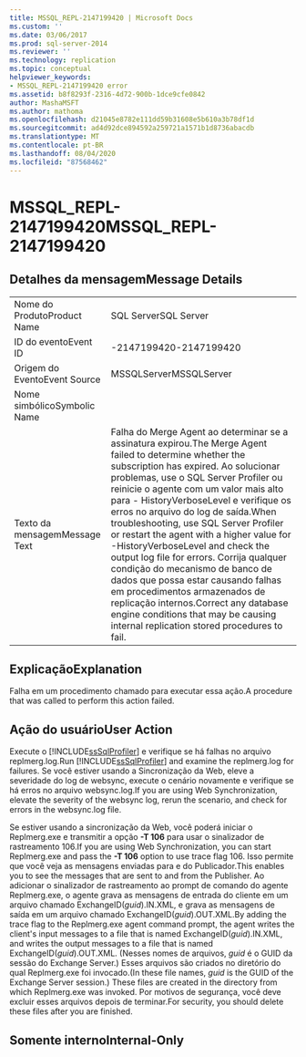 ```yaml
---
title: MSSQL_REPL-2147199420 | Microsoft Docs
ms.custom: ''
ms.date: 03/06/2017
ms.prod: sql-server-2014
ms.reviewer: ''
ms.technology: replication
ms.topic: conceptual
helpviewer_keywords:
- MSSQL_REPL-2147199420 error
ms.assetid: b8f8293f-2316-4d72-900b-1dce9cfe0842
author: MashaMSFT
ms.author: mathoma
ms.openlocfilehash: d21045e8782e111dd59b31608e5b610a3b78df1d
ms.sourcegitcommit: ad4d92dce894592a259721a1571b1d8736abacdb
ms.translationtype: MT
ms.contentlocale: pt-BR
ms.lasthandoff: 08/04/2020
ms.locfileid: "87568462"
---
```

# <a name="mssql_repl-2147199420"></a><span data-ttu-id="2f72c-102">MSSQL_REPL-2147199420</span><span class="sxs-lookup"><span data-stu-id="2f72c-102">MSSQL_REPL-2147199420</span></span>
    
## <a name="message-details"></a><span data-ttu-id="2f72c-103">Detalhes da mensagem</span><span class="sxs-lookup"><span data-stu-id="2f72c-103">Message Details</span></span>  
  
|||  
|-|-|  
|<span data-ttu-id="2f72c-104">Nome do Produto</span><span class="sxs-lookup"><span data-stu-id="2f72c-104">Product Name</span></span>|<span data-ttu-id="2f72c-105">SQL Server</span><span class="sxs-lookup"><span data-stu-id="2f72c-105">SQL Server</span></span>|  
|<span data-ttu-id="2f72c-106">ID do evento</span><span class="sxs-lookup"><span data-stu-id="2f72c-106">Event ID</span></span>|<span data-ttu-id="2f72c-107">-2147199420</span><span class="sxs-lookup"><span data-stu-id="2f72c-107">-2147199420</span></span>|  
|<span data-ttu-id="2f72c-108">Origem do Evento</span><span class="sxs-lookup"><span data-stu-id="2f72c-108">Event Source</span></span>|<span data-ttu-id="2f72c-109">MSSQLServer</span><span class="sxs-lookup"><span data-stu-id="2f72c-109">MSSQLServer</span></span>|  
|<span data-ttu-id="2f72c-110">Nome simbólico</span><span class="sxs-lookup"><span data-stu-id="2f72c-110">Symbolic Name</span></span>||  
|<span data-ttu-id="2f72c-111">Texto da mensagem</span><span class="sxs-lookup"><span data-stu-id="2f72c-111">Message Text</span></span>|<span data-ttu-id="2f72c-112">Falha do Merge Agent ao determinar se a assinatura expirou.</span><span class="sxs-lookup"><span data-stu-id="2f72c-112">The Merge Agent failed to determine whether the subscription has expired.</span></span> <span data-ttu-id="2f72c-113">Ao solucionar problemas, use o SQL Server Profiler ou reinicie o agente com um valor mais alto para - HistoryVerboseLevel e verifique os erros no arquivo do log de saída.</span><span class="sxs-lookup"><span data-stu-id="2f72c-113">When troubleshooting, use SQL Server Profiler or restart the agent with a higher value for -HistoryVerboseLevel and check the output log file for errors.</span></span> <span data-ttu-id="2f72c-114">Corrija qualquer condição do mecanismo de banco de dados que possa estar causando falhas em procedimentos armazenados de replicação internos.</span><span class="sxs-lookup"><span data-stu-id="2f72c-114">Correct any database engine conditions that may be causing internal replication stored procedures to fail.</span></span>|  
  
## <a name="explanation"></a><span data-ttu-id="2f72c-115">Explicação</span><span class="sxs-lookup"><span data-stu-id="2f72c-115">Explanation</span></span>  
 <span data-ttu-id="2f72c-116">Falha em um procedimento chamado para executar essa ação.</span><span class="sxs-lookup"><span data-stu-id="2f72c-116">A procedure that was called to perform this action failed.</span></span>  
  
## <a name="user-action"></a><span data-ttu-id="2f72c-117">Ação do usuário</span><span class="sxs-lookup"><span data-stu-id="2f72c-117">User Action</span></span>  
 <span data-ttu-id="2f72c-118">Execute o [!INCLUDE[ssSqlProfiler](../../includes/sssqlprofiler-md.md)] e verifique se há falhas no arquivo replmerg.log.</span><span class="sxs-lookup"><span data-stu-id="2f72c-118">Run [!INCLUDE[ssSqlProfiler](../../includes/sssqlprofiler-md.md)] and examine the replmerg.log for failures.</span></span> <span data-ttu-id="2f72c-119">Se você estiver usando a Sincronização da Web, eleve a severidade do log de websync, execute o cenário novamente e verifique se há erros no arquivo websync.log.</span><span class="sxs-lookup"><span data-stu-id="2f72c-119">If you are using Web Synchronization, elevate the severity of the websync log, rerun the scenario, and check for errors in the websync.log file.</span></span>  
  
 <span data-ttu-id="2f72c-120">Se estiver usando a sincronização da Web, você poderá iniciar o Replmerg.exe e transmitir a opção **-T 106** para usar o sinalizador de rastreamento 106.</span><span class="sxs-lookup"><span data-stu-id="2f72c-120">If you are using Web Synchronization, you can start Replmerg.exe and pass the **-T 106** option to use trace flag 106.</span></span> <span data-ttu-id="2f72c-121">Isso permite que você veja as mensagens enviadas para e do Publicador.</span><span class="sxs-lookup"><span data-stu-id="2f72c-121">This enables you to see the messages that are sent to and from the Publisher.</span></span> <span data-ttu-id="2f72c-122">Ao adicionar o sinalizador de rastreamento ao prompt de comando do agente Replmerg.exe, o agente grava as mensagens de entrada do cliente em um arquivo chamado ExchangeID(*guid*).IN.XML, e grava as mensagens de saída em um arquivo chamado ExchangeID(*guid*).OUT.XML.</span><span class="sxs-lookup"><span data-stu-id="2f72c-122">By adding the trace flag to the Replmerg.exe agent command prompt, the agent writes the client's input messages to a file that is named ExchangeID(*guid*).IN.XML, and writes the output messages to a file that is named ExchangeID(*guid*).OUT.XML.</span></span> <span data-ttu-id="2f72c-123">(Nesses nomes de arquivos, *guid* é o GUID da sessão do Exchange Server.) Esses arquivos são criados no diretório do qual Replmerg.exe foi invocado.</span><span class="sxs-lookup"><span data-stu-id="2f72c-123">(In these file names, *guid* is the GUID of the Exchange Server session.) These files are created in the directory from which Replmerg.exe was invoked.</span></span> <span data-ttu-id="2f72c-124">Por motivos de segurança, você deve excluir esses arquivos depois de terminar.</span><span class="sxs-lookup"><span data-stu-id="2f72c-124">For security, you should delete these files after you are finished.</span></span>  
  
## <a name="internal-only"></a><span data-ttu-id="2f72c-125">Somente interno</span><span class="sxs-lookup"><span data-stu-id="2f72c-125">Internal-Only</span></span>  
  
